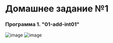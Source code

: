 # Домашнее задание №1

### Программа 1. "01-add-int01"
![image](https://github.com/flowykk/ABC/assets/71427624/1c6985f3-e8a1-47d4-a665-e697939977ed)
![image](https://github.com/flowykk/ABC/assets/71427624/c0fabdef-c474-485a-a872-5368b475829f)

